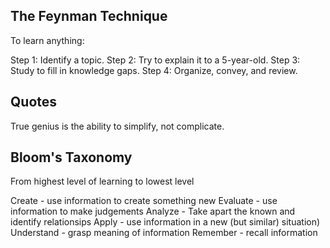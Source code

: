 ## The Feynman Technique

To learn anything:

Step 1: Identify a topic.
Step 2: Try to explain it to a 5-year-old.
Step 3: Study to fill in knowledge gaps.
Step 4: Organize, convey, and review.

## Quotes

True genius is the ability to simplify, not complicate.

## Bloom's Taxonomy

From highest level of learning to lowest level

Create - use information to create something new
Evaluate - use information to make judgements
Analyze - Take apart the known and identify relationsips
Apply - use information in a new (but similar) situation)
Understand - grasp meaning of information
Remember - recall information
